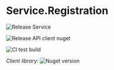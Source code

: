 # Service.Registration

![Release Service](https://github.com/MyJetWallet/Service.Registration/workflows/Release%20Service/badge.svg)

![Release API client nuget](https://github.com/MyJetWallet/Service.Registration/workflows/Release%20API%20client%20nuget/badge.svg)

![CI test build](https://github.com/MyJetWallet/Service.Registration/workflows/CI%20test%20build/badge.svg)

*Client library:* ![Nuget version](https://img.shields.io/nuget/v/MyJetWallet.Service.Registration.Client?label=MyJetWallet.Service.Registration.Client&style=social)

